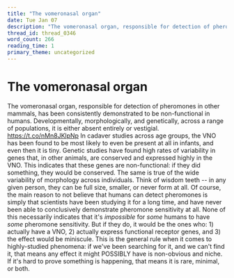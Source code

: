 ```yaml
---
title: "The vomeronasal organ"
date: Tue Jan 07
description: "The vomeronasal organ, responsible for detection of pheromones in other mammals, has been consistently demonstrated to be non-functional in humans."
thread_id: thread_0346
word_count: 266
reading_time: 1
primary_theme: uncategorized
---
```


# The vomeronasal organ

The vomeronasal organ, responsible for detection of pheromones in other mammals, has been consistently demonstrated to be non-functional in humans. Developmentally, morphologically, and genetically, across a range of populations, it is either absent entirely or vestigial. https://t.co/nMn8JKlpNp In cadaver studies across age groups, the VNO has been found to be most likely to even be present at all in infants, and even then it is tiny. Genetic studies have found high rates of variability in genes that, in other animals, are conserved and expressed highly in the VNO. This indicates that these genes are non-functional: if they did something, they would be conserved. The same is true of the wide variability of morphology across individuals. Think of wisdom teeth -- in any given person, they can be full size, smaller, or never form at all. Of course, the main reason to not believe that humans can detect pheromones is simply that scientists have been studying it for a long time, and have never been able to conclusively demonstrate pheromone sensitivity at all. None of this necessarily indicates that it's *impossible* for *some* humans to have *some* pheromone sensitivity. But if they do, it would be the ones who: 1) actually have a VNO, 2) actually express functional receptor genes, and 3) the effect would be miniscule. This is the general rule when it comes to highly-studied phenomena: if we've been searching for it, and we can't find it, that means any effect it might  POSSIBLY have is non-obvious and niche. If it's hard to prove something is happening, that means it is rare, minimal, or both.